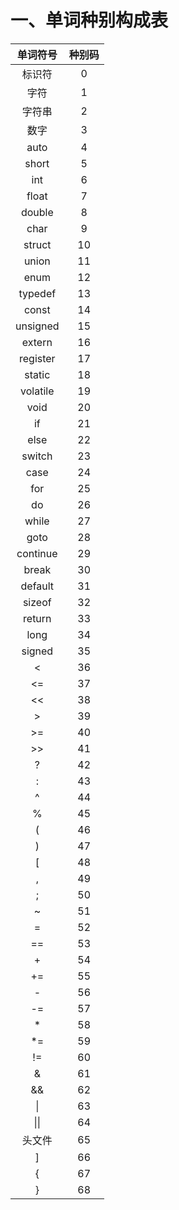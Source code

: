 # 一、单词种别构成表

  

| 单词符号 | 种别码 |
| :------: | :----: |
|  标识符  |   0    |
|   字符   |   1    |
|  字符串  |   2    |
|   数字   |   3    |
|   auto   |   4    |
|  short   |   5    |
|   int    |   6    |
|  float   |   7    |
|  double  |   8    |
|   char   |   9    |
|  struct  |   10   |
|  union   |   11   |
|   enum   |   12   |
| typedef  |   13   |
|  const   |   14   |
| unsigned |   15   |
|  extern  |   16   |
| register |   17   |
|  static  |   18   |
| volatile |   19   |
|   void   |   20   |
|    if    |   21   |
|   else   |   22   |
|  switch  |   23   |
|   case   |   24   |
|   for    |   25   |
|    do    |   26   |
|  while   |   27   |
|   goto   |   28   |
| continue |   29   |
|  break   |   30   |
| default  |   31   |
|  sizeof  |   32   |
|  return  |   33   |
|   long   |   34   |
|  signed  |   35   |
|    <     |   36   |
|    <=    |   37   |
|    <<    |   38   |
|    >     |   39   |
|    >=    |   40   |
|    >>    |   41   |
|    ?     |   42   |
|    :     |   43   |
|    ^     |   44   |
|    %     |   45   |
|    (     |   46   |
|    )     |   47   |
|    [     |   48   |
|    ,     |   49   |
|    ;     |   50   |
|    ~     |   51   |
|    =     |   52   |
|    ==    |   53   |
|    +     |   54   |
|    +=    |   55   |
|    -     |   56   |
|    -=    |   57   |
|    *     |   58   |
|    *=    |   59   |
|    !=    |   60   |
|    &     |   61   |
|    &&    |   62   |
|    \|    |   63   |
|   \|\|   |   64   |
|  头文件  |   65   |
|    ]     |   66   |
|    {     |   67   |
|    }     |   68   |